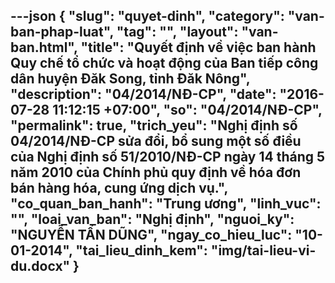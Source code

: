---json
{
    "slug": "quyet-dinh",
    "category": "van-ban-phap-luat",
    "tag": "",
    "layout": "van-ban.html",
    "title": "Quyết định về việc ban hành Quy chế tổ chức và hoạt động của Ban tiếp công dân huyện Đăk Song, tỉnh Đăk Nông",
    "description": "04/2014/NĐ-CP",
    "date": "2016-07-28 11:12:15 +07:00",
    "so": "04/2014/NĐ-CP",
    "permalink": true,
    "trich_yeu": "Nghị định số 04/2014/NĐ-CP sửa đổi, bổ sung một số điều của Nghị định số 51/2010/NĐ-CP ngày 14 tháng 5 năm 2010 của Chính phủ quy định về hóa đơn bán hàng hóa, cung ứng dịch vụ.",
    "co_quan_ban_hanh": "Trung ương",
    "linh_vuc": "",
    "loai_van_ban": "Nghị định",
    "nguoi_ky": "NGUYỄN TẤN DŨNG",
    "ngay_co_hieu_luc": "10-01-2014",
    "tai_lieu_dinh_kem": "img/tai-lieu-vi-du.docx"
}
---
